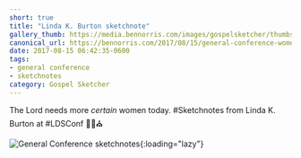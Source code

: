 ```yaml
---
short: true
title: "Linda K. Burton sketchnote"
gallery_thumb: https://media.bennorris.com/images/gospelsketcher/thumbs/apr-17-0-burton.jpg
canonical_url: https://bennorris.com/2017/08/15/general-conference-womens-3-burton-sketchnote
date: 2017-08-15 06:42:35-0600
tags:
- general conference
- sketchnotes
category: Gospel Sketcher
---
```


The Lord needs more _certain_ women today. #Sketchnotes from Linda K. Burton at #LDSConf ✍🏼⛪️

![General Conference sketchnotes](https://media.bennorris.com/images/gospelsketcher/general-conference/apr-2017/apr-17-0-burton.jpg){:loading="lazy"}
